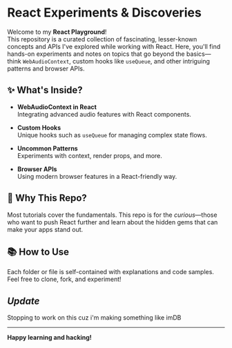 # React Experiments & Discoveries

Welcome to my **React Playground**!  
This repository is a curated collection of fascinating, lesser-known concepts and APIs I've explored while working with React. Here, you'll find hands-on experiments and notes on topics that go beyond the basics—think `WebAudioContext`, custom hooks like `useQueue`, and other intriguing patterns and browser APIs.

## ✨ What's Inside?

- **WebAudioContext in React**  
    Integrating advanced audio features with React components.

- **Custom Hooks**  
    Unique hooks such as `useQueue` for managing complex state flows.

- **Uncommon Patterns**  
    Experiments with context, render props, and more.

- **Browser APIs**  
    Using modern browser features in a React-friendly way.

## 🚀 Why This Repo?

Most tutorials cover the fundamentals. This repo is for the *curious*—those who want to push React further and learn about the hidden gems that can make your apps stand out.

## 📚 How to Use

Each folder or file is self-contained with explanations and code samples.  
Feel free to clone, fork, and experiment!

## ***Update***

Stopping to work on this cuz i'm making something like imDB

---

**Happy learning and hacking!**
